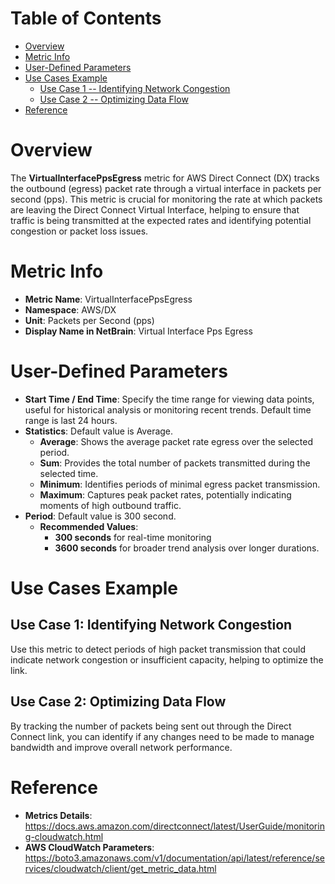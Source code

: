 # Table of Contents
- [Overview](#overview)
- [Metric Info](#metric-info)
- [User-Defined Parameters](#user-defined-parameters)
- [Use Cases Example](#example)
    - [Use Case 1 -- Identifying Network Congestion](#example-1) 
    - [Use Case 2 -- Optimizing Data Flow](#example-2)
- [Reference](#reference)

# Overview <a name="overview"></a>
The <b>VirtualInterfacePpsEgress</b> metric for AWS Direct Connect (DX) tracks the outbound (egress) packet rate through a virtual interface in packets per second (pps). This metric is crucial for monitoring the rate at which packets are leaving the Direct Connect Virtual Interface, helping to ensure that traffic is being transmitted at the expected rates and identifying potential congestion or packet loss issues.


# Metric Info <a name="metric-info"></a>
* <b>Metric Name</b>: VirtualInterfacePpsEgress
* <b>Namespace</b>: AWS/DX
* <b>Unit</b>: Packets per Second (pps)
* <b>Display Name in NetBrain</b>: Virtual Interface Pps Egress

# User-Defined Parameters <a name="user-defined-parameters"></a>
* <b>Start Time / End Time</b>: Specify the time range for viewing data points, useful for historical analysis or monitoring recent trends. Default time range is last 24 hours.
* <b>Statistics</b>: Default value is Average.
  * <b>Average</b>: Shows the average packet rate egress over the selected period.
  * <b>Sum</b>: Provides the total number of packets transmitted during the selected time.
  * <b>Minimum</b>: Identifies periods of minimal egress packet transmission.
  * <b>Maximum</b>: Captures peak packet rates, potentially indicating moments of high outbound traffic.
* <b>Period</b>: Default value is 300 second.
  * <b>Recommended Values</b>:
    * <b>300 seconds</b> for real-time monitoring
    * <b>3600 seconds</b> for broader trend analysis over longer durations.

# Use Cases Example <a name="example"></a>
## Use Case 1: Identifying Network Congestion <a name="example-1"></a>
Use this metric to detect periods of high packet transmission that could indicate network congestion or insufficient capacity, helping to optimize the link.


## Use Case 2: Optimizing Data Flow <a name="example-2"></a>
By tracking the number of packets being sent out through the Direct Connect link, you can identify if any changes need to be made to manage bandwidth and improve overall network performance.


# Reference <a name="reference"></a>
* <b>Metrics Details</b>: https://docs.aws.amazon.com/directconnect/latest/UserGuide/monitoring-cloudwatch.html
* <b>AWS CloudWatch Parameters</b>: https://boto3.amazonaws.com/v1/documentation/api/latest/reference/services/cloudwatch/client/get_metric_data.html